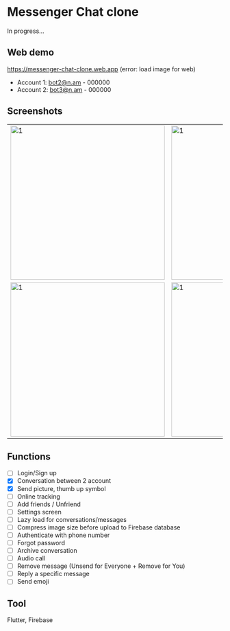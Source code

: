 # Messenger Chat clone
In progress...
## Web demo
https://messenger-chat-clone.web.app
(error: load image for web)
+ Account 1: bot2@n.am - 000000
+ Account 2: bot3@n.am - 000000
## Screenshots
<table>
  <tr>
    <td> <img src="screenshots/1.png"  alt="1" width = 360px> </td>
    <td> <img src="screenshots/5.png"  alt="1" width = 360px> </td>
    <td> <img src="screenshots/6.png"  alt="1" width = 360px> </td>
  </tr> 
  <tr>
    <td> <img src="screenshots/8.png"  alt="1" width = 360px> </td>
    <td> <img src="screenshots/9.png"  alt="1" width = 360px> </td>
    <td> <img src="screenshots/12.png"  alt="1" width = 360px> </td>
  </tr>
</table>

## Functions
- [ ] Login/Sign up
- [x] Conversation between 2 account
- [x] Send picture, thumb up symbol
- [ ] Online tracking
- [ ] Add friends / Unfriend
- [ ] Settings screen
- [ ] Lazy load for conversations/messages
- [ ] Compress image size before upload to Firebase database
- [ ] Authenticate with phone number
- [ ] Forgot password
- [ ] Archive conversation
- [ ] Audio call
- [ ] Remove message (Unsend for Everyone + Remove for You)
- [ ] Reply a specific message
- [ ] Send emoji

## Tool
Flutter, Firebase
